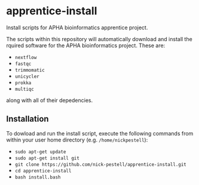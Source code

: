 # apprentice-install

Install scripts for APHA bioinformatics apprentice project.

The scripts within this repository will automatically download and install the rquired software for
the APHA bioinformatics project. These are:

- `nextflow`
- `fastqc`
- `trimmomatic`
- `unicycler`
- `prokka`
- `multiqc`

along with all of their depedencies.

## Installation

To dowload and run the install script, execute the following commands from within your user home
directory (e.g. `/home/nickpestell`):

- `sudo apt-get update`
- `sudo apt-get install git`
- `git clone https://github.com/nick-pestell/apprentice-install.git`
- `cd apprentice-install`
- `bash install.bash`

